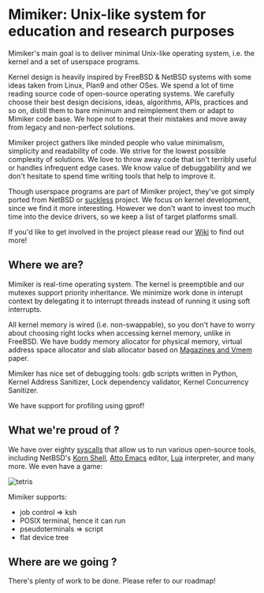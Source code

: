 # Mimiker: Unix-like system for education and research purposes

Mimiker's main goal is to deliver minimal Unix-like operating system, i.e.
the kernel and a set of userspace programs.

Kernel design is heavily inspired by FreeBSD & NetBSD systems with some ideas
taken from Linux, Plan9 and other OSes. We spend a lot of time reading source
code of open-source operating systems. We carefully choose their best design
decisions, ideas, algorithms, APIs, practices and so on, distill them to bare
minimum and reimplement them or adapt to Mimiker code base. We hope not to
repeat their mistakes and move away from legacy and non-perfect solutions.

Mimiker project gathers like minded people who value minimalism, simplicity and
readability of code. We strive for the lowest possible complexity of solutions.
We love to throw away code that isn't terribly useful or handles infrequent edge
cases. We know value of debuggability and we don't hesitate to spend time
writing tools that help to improve it.

Though userspace programs are part of Mimiker project, they've got simply ported
from NetBSD or [suckless][1] project. We focus on kernel development, since we
find it more interesting. However we don't want to invest too much time into the
device drivers, so we keep a list of target platforms small.

If you'd like to get involved in the project please read our [Wiki][2] to find
out more!

## Where we are?

Mimiker is real-time operating system. The kernel is preemptible and our mutexes
support priority inheritance. We minimize work done in interupt context by
delegating it to interrupt threads instead of running it using soft interrupts.

All kernel memory is wired (i.e. non-swappable), so you don't have to worry
about choosing right locks when accessing kernel memory, unlike in FreeBSD.
We have buddy memory allocator for physical memory, virtual address space
allocator and slab allocator based on [Magazines and Vmem][3] paper.

Mimiker has nice set of debugging tools: gdb scripts written in Python, Kernel
Address Sanitizer, Lock dependency validator, Kernel Concurrency Sanitizer.

We have support for profiling using gprof!

## What we're proud of ?

We have over eighty [syscalls][4] that allow us to run various open-source
tools, including NetBSD's [Korn Shell][5], [Atto Emacs][6] editor, [Lua][7]
interpreter, and many more. We even have a game:

![tetris][8]

Mimiker supports:
 * job control => ksh
 * POSIX terminal, hence it can run 
 * pseudoterminals => script
 * flat device tree

## Where are we going ?

There's plenty of work to be done. Please refer to our roadmap!

[1]: https://suckless.org
[2]: https://github.com/cahirwpz/mimiker/wiki
[3]: https://www.usenix.org/legacy/publications/library/proceedings/usenix01/full_papers/bonwick/bonwick.pdf
[4]: https://github.com/cahirwpz/mimiker/blob/master/sys/kern/syscalls.master
[5]: https://man.netbsd.org/ksh.1
[6]: https://github.com/hughbarney/atto
[7]: https://www.lua.org/docs.html
[8]: https://mimiker.ii.uni.wroc.pl/resources/tetris.gif
